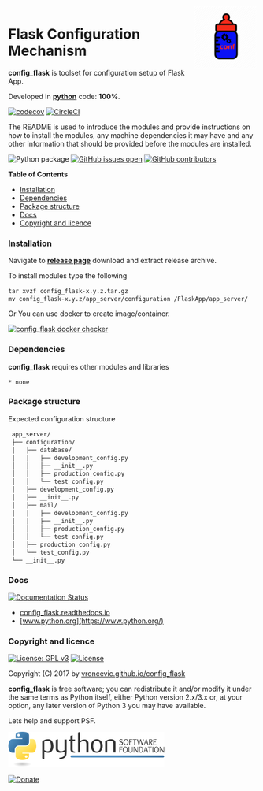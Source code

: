 <img align="right" src="https://raw.githubusercontent.com/vroncevic/config_flask/dev/docs/config_flask_logo.png" width="25%">

# Flask Configuration Mechanism

**config_flask** is toolset for configuration setup of Flask App.

Developed in **[python](https://www.python.org/)** code: **100%**.

[![codecov](https://codecov.io/gh/vroncevic/config_flask/branch/master/graph/badge.svg?token=E7MQUHES7I)](https://codecov.io/gh/vroncevic/config_flask)
[![CircleCI](https://circleci.com/gh/vroncevic/config_flask/tree/master.svg?style=svg)](https://circleci.com/gh/vroncevic/config_flask/tree/master)

The README is used to introduce the modules and provide instructions on
how to install the modules, any machine dependencies it may have and any
other information that should be provided before the modules are installed.

![Python package](https://github.com/vroncevic/config_flask/workflows/Python%20package/badge.svg?branch=master) [![GitHub issues open](https://img.shields.io/github/issues/vroncevic/config_flask.svg)](https://github.com/vroncevic/config_flask/issues) [![GitHub contributors](https://img.shields.io/github/contributors/vroncevic/config_flask.svg)](https://github.com/vroncevic/config_flask/graphs/contributors)

<!-- START doctoc generated TOC please keep comment here to allow auto update -->
<!-- DON'T EDIT THIS SECTION, INSTEAD RE-RUN doctoc TO UPDATE -->
**Table of Contents**

- [Installation](#installation)
- [Dependencies](#dependencies)
- [Package structure](#package-structure)
- [Docs](#docs)
- [Copyright and licence](#copyright-and-licence)

<!-- END doctoc generated TOC please keep comment here to allow auto update -->

### Installation

Navigate to **[release page](https://github.com/vroncevic/config_flask/releases)** download and extract release archive.

To install modules type the following
```
tar xvzf config_flask-x.y.z.tar.gz
mv config_flask-x.y.z/app_server/configuration /FlaskApp/app_server/
```

Or You can use docker to create image/container.

[![config_flask docker checker](https://github.com/vroncevic/config_flask/workflows/config_flask%20docker%20checker/badge.svg)](https://github.com/vroncevic/config_flask/actions?query=workflow%3A%22config_flask+docker+checker%22)

### Dependencies

**config_flask** requires other modules and libraries

    * none

### Package structure

Expected configuration structure
```
 app_server/
 ├── configuration/
 │   ├── database/
 │   │   ├── development_config.py
 │   │   ├── __init__.py
 │   │   ├── production_config.py
 │   │   └── test_config.py
 │   ├── development_config.py
 │   ├── __init__.py
 │   ├── mail/
 │   │   ├── development_config.py
 │   │   ├── __init__.py
 │   │   ├── production_config.py
 │   │   └── test_config.py
 │   ├── production_config.py
 │   └── test_config.py
 └── __init__.py
```

### Docs

[![Documentation Status](https://readthedocs.org/projects/config_flask/badge/?version=latest)](https://config_flask.readthedocs.io/projects/config_flask/en/latest/?badge=latest)

* [config_flask.readthedocs.io](https://config_flask.readthedocs.io/en/latest/)
* [www.python.org](https://www.python.org/)

### Copyright and licence

[![License: GPL v3](https://img.shields.io/badge/License-GPLv3-blue.svg)](https://www.gnu.org/licenses/gpl-3.0) [![License](https://img.shields.io/badge/License-Apache%202.0-blue.svg)](https://opensource.org/licenses/Apache-2.0)

Copyright (C) 2017 by [vroncevic.github.io/config_flask](https://vroncevic.github.io/config_flask/)

**config_flask** is free software; you can redistribute it and/or modify
it under the same terms as Python itself, either Python version 2.x/3.x or,
at your option, any later version of Python 3 you may have available.

Lets help and support PSF.

[![Python Software Foundation](https://raw.githubusercontent.com/vroncevic/config_flask/dev/docs/psf-logo-alpha.png)](https://www.python.org/psf/)

[![Donate](https://www.paypalobjects.com/en_US/i/btn/btn_donateCC_LG.gif)](https://psfmember.org/index.php?q=civicrm/contribute/transact&reset=1&id=2)
